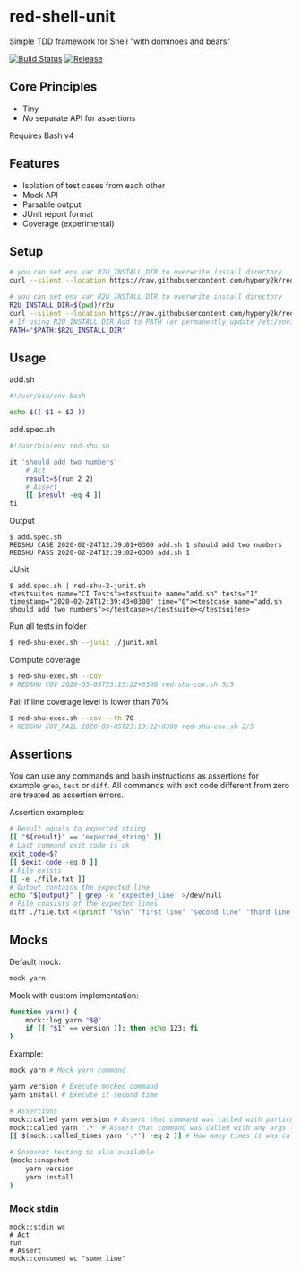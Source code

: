 # red-shell-unit

Simple TDD framework for Shell "with dominoes and bears"

[![Build Status][build-image]][build-url]
[![Release][release-image]][release-url]

## Core Principles

* Tiny
* _No_ separate API for assertions

Requires Bash v4

## Features

* Isolation of test cases from each other
* Mock API
* Parsable output
* JUnit report format
* Coverage (experimental)

## Setup

```sh
# you can set env var R2U_INSTALL_DIR to overwrite install directory
curl --silent --location https://raw.githubusercontent.com/hypery2k/red-shell-unit/main/.bin/install.sh | bash
```

```sh
# you can set env var R2U_INSTALL_DIR to overwrite install directory
R2U_INSTALL_DIR=$(pwd)/r2u
curl --silent --location https://raw.githubusercontent.com/hypery2k/red-shell-unit/main/.bin/install.sh | bash
# If using R2U_INSTALL_DIR Add to PATH (or permanently update /etc/environment)
PATH="$PATH:$R2U_INSTALL_DIR"
```

## Usage

add.sh
```sh
#!/usr/bin/env bash

echo $(( $1 + $2 ))
```

add.spec.sh
```sh
#!/usr/bin/env red-shu.sh

it 'should add two numbers'
    # Act
    result=$(run 2 2)
    # Assert
    [[ $result -eq 4 ]]
ti
```

Output
```
$ add.spec.sh
REDSHU CASE 2020-02-24T12:39:01+0300 add.sh 1 should add two numbers
REDSHU PASS 2020-02-24T12:39:02+0300 add.sh 1
```

JUnit
```
$ add.spec.sh | red-shu-2-junit.sh
<testsuites name="CI Tests"><testsuite name="add.sh" tests="1" timestamp="2020-02-24T12:39:43+0300" time="0"><testcase name="add.sh should add two numbers"></testcase></testsuite></testsuites>
```

Run all tests in folder
```sh
$ red-shu-exec.sh --junit ./junit.xml
```

Compute coverage
```sh
$ red-shu-exec.sh --cov
# REDSHU COV 2020-03-05T23:13:22+0300 red-shu-cov.sh 5/5
```

Fail if line coverage level is lower than 70%
```sh
$ red-shu-exec.sh --cov --th 70
# REDSHU COV_FAIL 2020-03-05T23:13:22+0300 red-shu-cov.sh 2/5
```

## Assertions

You can use any commands and bash instructions as assertions for example `grep`, `test` or `diff`.
All commands with exit code different from zero are treated as assertion errors.

Assertion examples:
```sh
# Result equals to expected string
[[ "${result}" == 'expected_string' ]]
# Last command exit code is ok
exit_code=$?
[[ $exit_code -eq 0 ]]
# File exists
[[ -e ./file.txt ]]
# Output contains the expected line
echo "${output}" | grep -x 'expected_line' >/dev/null
# File consists of the expected lines
diff ./file.txt <(printf '%s\n' 'first line' 'second line' 'third line')
```

## Mocks

Default mock:
```sh
mock yarn
```

Mock with custom implementation:
```sh
function yarn() {
    mock::log yarn "$@"
    if [[ "$1" == version ]]; then echo 123; fi
}
```

Example:
```sh
mock yarn # Mock yarn command

yarn version # Execute mocked command
yarn install # Execute it second time

# Assertions
mock::called yarn version # Assert that command was called with particular args
mock::called yarn '.*' # Assert that command was called with any args (RegExp)
[[ $(mock::called_times yarn '.*') -eq 2 ]] # How many times it was called

# Snapshot testing is also available
(mock::snapshot
    yarn version
    yarn install
)
```

### Mock stdin

```
mock::stdin wc
# Act
run
# Assert
mock::consumed wc "some line"
```

[build-image]: https://cloud.drone.io/api/badges/redneckz/red-shell-unit/status.svg
[build-url]: https://cloud.drone.io/redneckz/red-shell-unit
[release-image]: https://img.shields.io/github/v/tag/redneckz/red-shell-unit
[release-url]: https://github.com/redneckz/red-shell-unit/releases
